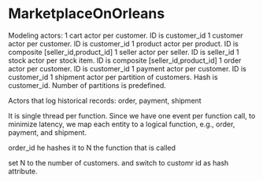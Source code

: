 # MarketplaceOnOrleans

Modeling actors:
1 cart actor per customer. ID is customer_id
1 customer actor per customer. ID is customer_id
1 product actor per product. ID is composite [seller_id,product_id]
1 seller actor per seller. ID is seller_id
1 stock actor per stock item. ID is composite [seller_id,product_id]
1 order actor per customer. ID is customer_id
1 payment actor per customer. ID is customer_id
1 shipment actor per partition of customers. Hash is customer_id. Number of partitions is predefined.


Actors that log historical records:
order, payment, shipment

It is single thread per function.
Since we have one event per function call, to minimize latency, we map each entity to a logical function, e.g., order, payment, and shipment.


order_id he hashes it to N
the function that is called

set N to the number of customers. and switch to customr id as hash attribute.

